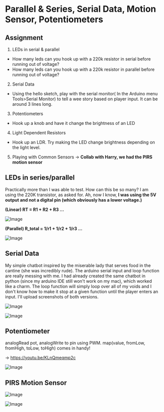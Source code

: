 # Parallel & Series, Serial Data, Motion Sensor, Potentiometers

## Assignment

1. LEDs in serial & parallel

- How many leds can you hook up with a 220k resistor in serial before running out of voltage?
- How many leds can you hook up with a 220k resistor in parallel before running out of voltage?

2. Serial Data

- Using the hello sketch, play with the serial monitor( In the Arduino menu Tools>Serial Monitor) to tell a wee story based on player input. It can be around 3 lines long.

3. Potentiometers

- Hook up a knob and have it change the brightness of an LED

4. Light Dependent Resistors

- Hook up an LDR. Try making the LED change brightness depending on the light level.

5. Playing with Common Sensors
   → **Collab with Harry, we had the PIRS motion sensor**

## LEDs in series/parallel

Practically more than I was able to test. How can this be so many? I am using the 220K transistor, as asked for. Ah, now I know, **I was using the 5V output and not a digital pin (which obviously has a lower voltage.)**

**(Linear) RT = R1 + R2 + R3 ...**

![Image](serial-led.jpg)

**(Parallel) R_total = 1/r1 + 1/r2 + 1/r3 ...**

![Image](parallel-led.jpg)

## Serial Data

My simple chatbot inspired by the miserable lady that serves food in the cantine (she was incredibly rude). The arduino serial input and loop function are really messing with me. I had already created the same chatbot in python (since my arduino IDE still won't work on my mac), which worked like a charm. The loop function will simply loop over all of my voids and I don't know how to make it stop at a given function until the player enters an input. I'll upload screenshots of both versions.

![Image](chatbot-python.png)

![Image](chatbot-ino.PNG)

## Potentiometer

analogRead pot, analogWrite to pin using PWM. map(value, fromLow, fromHigh, toLow, toHigh) comes in handy!

→ https://youtu.be/KLnQmeqmp2c

![Image](potentiometer.jpg)

## PIRS Motion Sensor

![Image](motion-sensor-1.jpg)

![Image](motion-sensor-2.jpg)
